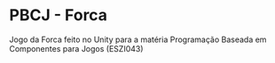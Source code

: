 # PBCJ - Forca

Jogo da Forca feito no Unity para a matéria Programação Baseada em Componentes para Jogos (ESZI043)

